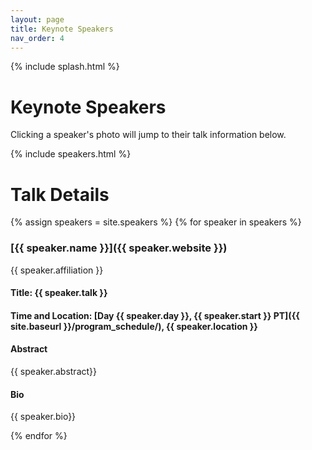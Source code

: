 ```yaml
---
layout: page
title: Keynote Speakers
nav_order: 4
---
```


{% include splash.html %}


# Keynote Speakers

Clicking a speaker's photo will jump to their talk information below.

{% include speakers.html %}

# Talk Details

{% assign speakers = site.speakers %}
{% for speaker in speakers %}

### [{{ speaker.name }}]({{ speaker.website }})

{{ speaker.affiliation }}

#### Title: {{ speaker.talk }}

#### Time and Location: [Day {{ speaker.day }}, {{ speaker.start }} PT]({{ site.baseurl }}/program_schedule/), {{ speaker.location }}

#### Abstract
{{ speaker.abstract}}

#### Bio
{{ speaker.bio}}

{% endfor %}

